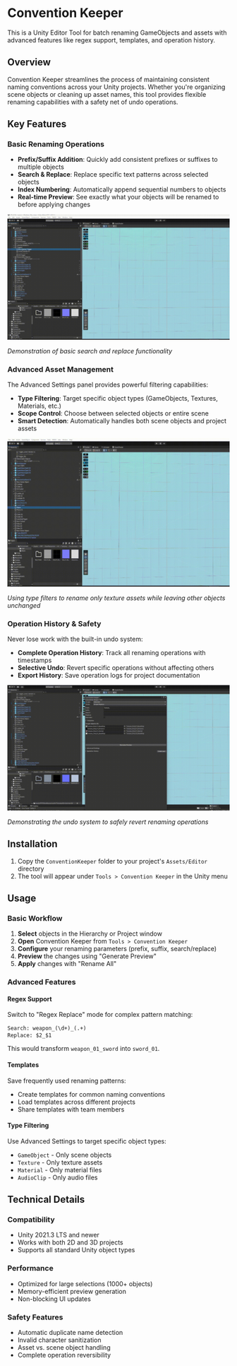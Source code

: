 # Convention Keeper

This is a Unity Editor Tool for batch renaming GameObjects and assets with advanced features like regex support, templates, and operation history.

## Overview

Convention Keeper streamlines the process of maintaining consistent naming conventions across your Unity projects. Whether you're organizing scene objects or cleaning up asset names, this tool provides flexible renaming capabilities with a safety net of undo operations.

## Key Features

### Basic Renaming Operations
- **Prefix/Suffix Addition**: Quickly add consistent prefixes or suffixes to multiple objects
- **Search & Replace**: Replace specific text patterns across selected objects
- **Index Numbering**: Automatically append sequential numbers to objects
- **Real-time Preview**: See exactly what your objects will be renamed to before applying changes

![Basic Renaming](Docs/RenamingTriggersExmpl.gif)

*Demonstration of basic search and replace functionality*

### Advanced Asset Management
The Advanced Settings panel provides powerful filtering capabilities:
- **Type Filtering**: Target specific object types (GameObjects, Textures, Materials, etc.)
- **Scope Control**: Choose between selected objects or entire scene
- **Smart Detection**: Automatically handles both scene objects and project assets

![Asset Renaming](Docs/TextureExmpl.gif)

*Using type filters to rename only texture assets while leaving other objects unchanged*

### Operation History & Safety
Never lose work with the built-in undo system:
- **Complete Operation History**: Track all renaming operations with timestamps
- **Selective Undo**: Revert specific operations without affecting others
- **Export History**: Save operation logs for project documentation

![Undo Operations](Docs/UndoOpExmpl.gif)

*Demonstrating the undo system to safely revert renaming operations*

## Installation

1. Copy the `ConventionKeeper` folder to your project's `Assets/Editor` directory
2. The tool will appear under `Tools > Convention Keeper` in the Unity menu

## Usage

### Basic Workflow
1. **Select** objects in the Hierarchy or Project window
2. **Open** Convention Keeper from `Tools > Convention Keeper`
3. **Configure** your renaming parameters (prefix, suffix, search/replace)
4. **Preview** the changes using "Generate Preview"
5. **Apply** changes with "Rename All"

### Advanced Features

#### Regex Support
Switch to "Regex Replace" mode for complex pattern matching:
```
Search: weapon_(\d+)_(.+)
Replace: $2_$1
```
This would transform `weapon_01_sword` into `sword_01`.

#### Templates
Save frequently used renaming patterns:
- Create templates for common naming conventions
- Load templates across different projects
- Share templates with team members

#### Type Filtering
Use Advanced Settings to target specific object types:
- `GameObject` - Only scene objects
- `Texture` - Only texture assets  
- `Material` - Only material files
- `AudioClip` - Only audio files

## Technical Details

### Compatibility
- Unity 2021.3 LTS and newer
- Works with both 2D and 3D projects
- Supports all standard Unity object types

### Performance
- Optimized for large selections (1000+ objects)
- Memory-efficient preview generation
- Non-blocking UI updates

### Safety Features
- Automatic duplicate name detection
- Invalid character sanitization
- Asset vs. scene object handling
- Complete operation reversibility
